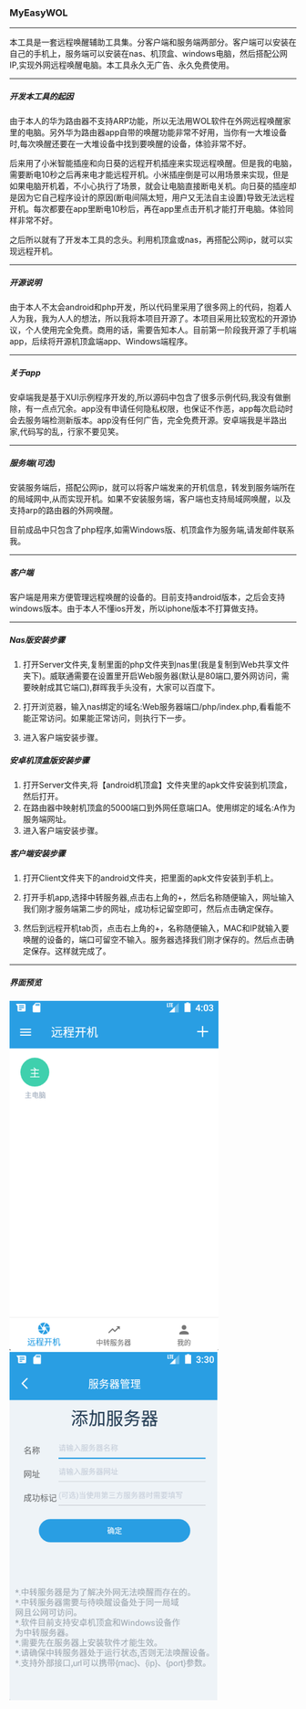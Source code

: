 ### MyEasyWOL

------

本工具是一套远程唤醒辅助工具集。分客户端和服务端两部分。客户端可以安装在自己的手机上，服务端可以安装在nas、机顶盒、windows电脑，然后搭配公网IP,实现外网远程唤醒电脑。本工具永久无广告、永久免费使用。

------

##### 开发本工具的起因

由于本人的华为路由器不支持ARP功能，所以无法用WOL软件在外网远程唤醒家里的电脑。另外华为路由器app自带的唤醒功能非常不好用，当你有一大堆设备时,每次唤醒还要在一大堆设备中找到要唤醒的设备，体验非常不好。

后来用了小米智能插座和向日葵的远程开机插座来实现远程唤醒。但是我的电脑，需要断电10秒之后再来电才能远程开机。小米插座倒是可以用场景来实现，但是如果电脑开机着，不小心执行了场景，就会让电脑直接断电关机。向日葵的插座却是因为它自己程序设计的原因(断电间隔太短，用户又无法自主设置)导致无法远程开机。每次都要在app里断电10秒后，再在app里点击开机才能打开电脑。体验同样非常不好。

之后所以就有了开发本工具的念头。利用机顶盒或nas，再搭配公网ip，就可以实现远程开机。

------

##### 开源说明

由于本人不太会android和php开发，所以代码里采用了很多网上的代码，抱着人人为我，我为人人的想法，所以我将本项目开源了。本项目采用比较宽松的开源协议，个人使用完全免费。商用的话，需要告知本人。目前第一阶段我开源了手机端app，后续将开源机顶盒端app、Windows端程序。

------

##### 关于app

安卓端我是基于XUI示例程序开发的,所以源码中包含了很多示例代码,我没有做删除，有一点点冗余。app没有申请任何隐私权限，也保证不作恶，app每次启动时会去服务端检测新版本。app没有任何广告，完全免费开源。安卓端我是半路出家,代码写的乱，行家不要见笑。

------

##### 服务端(可选)

安装服务端后，搭配公网ip，就可以将客户端发来的开机信息，转发到服务端所在的局域网中,从而实现开机。如果不安装服务端，客户端也支持局域网唤醒，以及支持arp的路由器的外网唤醒。

目前成品中只包含了php程序,如需Windows版、机顶盒作为服务端,请发邮件联系我。

------

##### 客户端

客户端是用来方便管理远程唤醒的设备的。目前支持android版本，之后会支持windows版本。由于本人不懂ios开发，所以iphone版本不打算做支持。

------

##### Nas版安装步骤

1. 打开Server文件夹,复制里面的php文件夹到nas里(我是复制到Web共享文件夹下)。威联通需要在设置里开启Web服务器(默认是80端口,要外网访问，需要映射成其它端口),群晖我手头没有，大家可以百度下。

2. 打开浏览器，输入nas绑定的域名:Web服务器端口/php/index.php,看看能不能正常访问。如果能正常访问，则执行下一步。

3. 进入客户端安装步骤。


##### 安卓机顶盒版安装步骤

1. 打开Server文件夹,将【android机顶盒】文件夹里的apk文件安装到机顶盒，然后打开。
2. 在路由器中映射机顶盒的5000端口到外网任意端口A。使用绑定的域名:A作为服务端网址。
3. 进入客户端安装步骤。

##### 客户端安装步骤

1. 打开Client文件夹下的android文件夹，把里面的apk文件安装到手机上。

2. 打开手机app,选择中转服务器,点击右上角的+，然后名称随便输入，网址输入我们刚才服务端第二步的网址，成功标记留空即可，然后点击确定保存。

3. 然后到远程开机tab页，点击右上角的+，名称随便输入，MAC和IP就输入要唤醒的设备的，端口可留空不输入。服务器选择我们刚才保存的。然后点击确定保存。这样就完成了。

------
##### 界面预览

   ![主界面](preview/1.png)
   ![添加服务器界面](preview/2.png)
